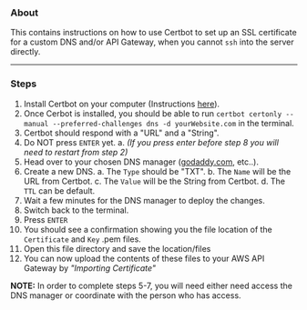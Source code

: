 ### About
This contains instructions on how to use Certbot to set up an SSL certificate for a custom DNS and/or API Gateway, when you cannot `ssh` into the server directly.

---
### Steps
1. Install Certbot on your computer (Instructions [here](https://certbot.eff.org/)).
2. Once Cerbot is installed, you should be able to run `certbot certonly --manual --preferred-challenges dns -d yourWebsite.com` in the terminal.
3. Certbot should respond with a "URL" and a "String".
4. Do NOT press `ENTER` yet.
  a. _(If you press enter before step 8 you will need to restart from step 2)_
5. Head over to your chosen DNS manager ([godaddy.com](http://godaddy.com/), etc..).
6. Create a new DNS.
  a. The `Type` should be "TXT".
  b. The `Name` will be the URL from Certbot.
  c. The `Value` will be the String from Certbot.
  d. The `TTL` can be default.
7. Wait a few minutes for the DNS manager to deploy the changes.
8. Switch back to the terminal.
9. Press `ENTER`
10. You should see a confirmation showing you the file location of the `Certificate` and `Key` .pem files.
11. Open this file directory and save the location/files
12. You can now upload the contents of these files to your AWS API Gateway by _"Importing Certificate"_

**NOTE:** In order to complete steps 5-7, you will need either need access the DNS manager or coordinate with the person who has access.